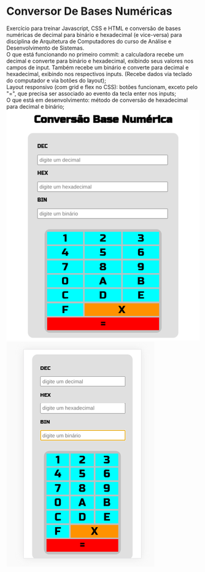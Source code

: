 # Conversor De Bases Numéricas
Exercício para treinar Javascript, CSS e HTML e conversão de bases numéricas de decimal para binário e hexadecimal (e vice-versa) para disciplina de Arquitetura de Computadores do curso de Análise e Desenvolvimento de Sistemas.
<br/>
O que está funcionando no primeiro commit: a calculadora recebe um decimal e converte para binário e hexadecimal, exibindo seus valores nos campos de input. Também recebe um binário e converte para decimal e hexadecimal, exibindo nos respectivos inputs. (Recebe dados via teclado do computador e via botões do layout);
<br/>
Layout responsivo (com grid e flex no CSS): botões funcionam, exceto pelo "=", que precisa ser associado ao evento da tecla enter nos inputs;
<br/>
O que está em desenvolvimento: método de conversão de hexadecimal para decimal e binário;
<br/>
![Calculadora](https://github.com/anacarolcortez/ConversorDeBasesNumericas/blob/master/Calculadora.png)
![Calculadora_mobile](https://github.com/anacarolcortez/ConversorDeBasesNumericas/blob/master/Calculadora_mobile.png)
